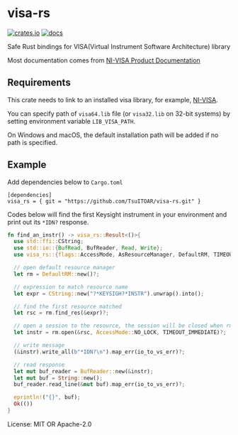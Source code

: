﻿# visa-rs

[![crates.io](https://img.shields.io/crates/v/visa-rs.svg)](https://crates.io/crates/visa-rs)
[![docs](https://docs.rs/visa-rs/badge.svg)](https://docs.rs/visa-rs)


Safe Rust bindings for VISA(Virtual Instrument Software Architecture) library

Most documentation comes from [NI-VISA Product Documentation](https://www.ni.com/docs/en-US/bundle/ni-visa-20.0/page/ni-visa/help_file_title.html)

## Requirements
This crate needs to link to an installed visa library, for example, [NI-VISA](https://www.ni.com/en-us/support/downloads/drivers/download.ni-visa.html).

You can specify path of `visa64.lib` file (or `visa32.lib` on 32-bit systems) by setting environment variable `LIB_VISA_PATH`.

On Windows and macOS, the default installation path will be added if no path is specified.

## Example

Add dependencies below to `Cargo.toml`
```
[dependencies]
visa_rs = { git = "https://github.com/TsuITOAR/visa-rs.git" }
```

Codes below will find the first Keysight instrument in your environment and print out its `*IDN?` response.

```rust
fn find_an_instr() -> visa_rs::Result<()>{
  use std::ffi::CString;
  use std::io::{BufRead, BufReader, Read, Write};
  use visa_rs::{flags::AccessMode, AsResourceManager, DefaultRM, TIMEOUT_IMMEDIATE, io_to_vs_err};

  // open default resource manager
  let rm = DefaultRM::new()?;

  // expression to match resource name
  let expr = CString::new("?*KEYSIGH?*INSTR").unwrap().into();

  // find the first resource matched
  let rsc = rm.find_res(&expr)?;

  // open a session to the resource, the session will be closed when rm is dropped
  let instr = rm.open(&rsc, AccessMode::NO_LOCK, TIMEOUT_IMMEDIATE)?;

  // write message
  (&instr).write_all(b"*IDN?\n").map_err(io_to_vs_err)?;

  // read response
  let mut buf_reader = BufReader::new(&instr);
  let mut buf = String::new();
  buf_reader.read_line(&mut buf).map_err(io_to_vs_err)?;

  eprintln!("{}", buf);
  Ok(())
}
```

License: MIT OR Apache-2.0
